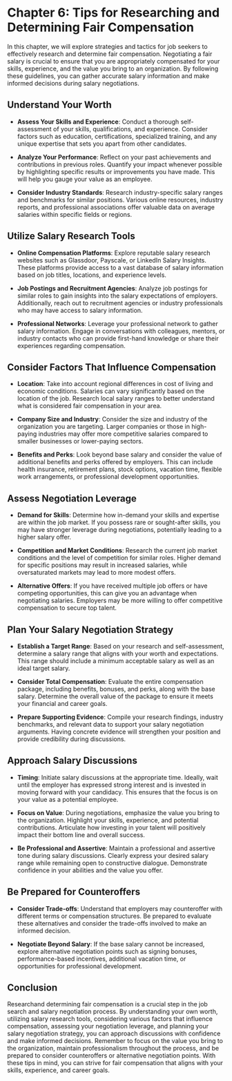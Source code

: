 Chapter 6: Tips for Researching and Determining Fair Compensation
=================================================================

In this chapter, we will explore strategies and tactics for job seekers to effectively research and determine fair compensation. Negotiating a fair salary is crucial to ensure that you are appropriately compensated for your skills, experience, and the value you bring to an organization. By following these guidelines, you can gather accurate salary information and make informed decisions during salary negotiations.

Understand Your Worth
---------------------

* **Assess Your Skills and Experience**: Conduct a thorough self-assessment of your skills, qualifications, and experience. Consider factors such as education, certifications, specialized training, and any unique expertise that sets you apart from other candidates.

* **Analyze Your Performance**: Reflect on your past achievements and contributions in previous roles. Quantify your impact whenever possible by highlighting specific results or improvements you have made. This will help you gauge your value as an employee.

* **Consider Industry Standards**: Research industry-specific salary ranges and benchmarks for similar positions. Various online resources, industry reports, and professional associations offer valuable data on average salaries within specific fields or regions.

Utilize Salary Research Tools
-----------------------------

* **Online Compensation Platforms**: Explore reputable salary research websites such as Glassdoor, Payscale, or LinkedIn Salary Insights. These platforms provide access to a vast database of salary information based on job titles, locations, and experience levels.

* **Job Postings and Recruitment Agencies**: Analyze job postings for similar roles to gain insights into the salary expectations of employers. Additionally, reach out to recruitment agencies or industry professionals who may have access to salary information.

* **Professional Networks**: Leverage your professional network to gather salary information. Engage in conversations with colleagues, mentors, or industry contacts who can provide first-hand knowledge or share their experiences regarding compensation.

Consider Factors That Influence Compensation
--------------------------------------------

* **Location**: Take into account regional differences in cost of living and economic conditions. Salaries can vary significantly based on the location of the job. Research local salary ranges to better understand what is considered fair compensation in your area.

* **Company Size and Industry**: Consider the size and industry of the organization you are targeting. Larger companies or those in high-paying industries may offer more competitive salaries compared to smaller businesses or lower-paying sectors.

* **Benefits and Perks**: Look beyond base salary and consider the value of additional benefits and perks offered by employers. This can include health insurance, retirement plans, stock options, vacation time, flexible work arrangements, or professional development opportunities.

Assess Negotiation Leverage
---------------------------

* **Demand for Skills**: Determine how in-demand your skills and expertise are within the job market. If you possess rare or sought-after skills, you may have stronger leverage during negotiations, potentially leading to a higher salary offer.

* **Competition and Market Conditions**: Research the current job market conditions and the level of competition for similar roles. Higher demand for specific positions may result in increased salaries, while oversaturated markets may lead to more modest offers.

* **Alternative Offers**: If you have received multiple job offers or have competing opportunities, this can give you an advantage when negotiating salaries. Employers may be more willing to offer competitive compensation to secure top talent.

Plan Your Salary Negotiation Strategy
-------------------------------------

* **Establish a Target Range**: Based on your research and self-assessment, determine a salary range that aligns with your worth and expectations. This range should include a minimum acceptable salary as well as an ideal target salary.

* **Consider Total Compensation**: Evaluate the entire compensation package, including benefits, bonuses, and perks, along with the base salary. Determine the overall value of the package to ensure it meets your financial and career goals.

* **Prepare Supporting Evidence**: Compile your research findings, industry benchmarks, and relevant data to support your salary negotiation arguments. Having concrete evidence will strengthen your position and provide credibility during discussions.

Approach Salary Discussions
---------------------------

* **Timing**: Initiate salary discussions at the appropriate time. Ideally, wait until the employer has expressed strong interest and is invested in moving forward with your candidacy. This ensures that the focus is on your value as a potential employee.

* **Focus on Value**: During negotiations, emphasize the value you bring to the organization. Highlight your skills, experience, and potential contributions. Articulate how investing in your talent will positively impact their bottom line and overall success.

* **Be Professional and Assertive**: Maintain a professional and assertive tone during salary discussions. Clearly express your desired salary range while remaining open to constructive dialogue. Demonstrate confidence in your abilities and the value you offer.

Be Prepared for Counteroffers
-----------------------------

* **Consider Trade-offs**: Understand that employers may counteroffer with different terms or compensation structures. Be prepared to evaluate these alternatives and consider the trade-offs involved to make an informed decision.

* **Negotiate Beyond Salary**: If the base salary cannot be increased, explore alternative negotiation points such as signing bonuses, performance-based incentives, additional vacation time, or opportunities for professional development.

Conclusion
----------

Researchand determining fair compensation is a crucial step in the job search and salary negotiation process. By understanding your own worth, utilizing salary research tools, considering various factors that influence compensation, assessing your negotiation leverage, and planning your salary negotiation strategy, you can approach discussions with confidence and make informed decisions. Remember to focus on the value you bring to the organization, maintain professionalism throughout the process, and be prepared to consider counteroffers or alternative negotiation points. With these tips in mind, you can strive for fair compensation that aligns with your skills, experience, and career goals.
